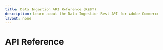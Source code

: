 ```yaml
---
title: Data Ingestion API Reference (REST)
description: Learn about the Data Ingestion Rest API for Adobe Commerce Optimizer.
layout: none
---
```


# API Reference

<RedoclyAPIBlock src="https://raw.githubusercontent.com/AdobeDocs/commerce-services/refs/heads/ccdm-early-access/src/openapi/data-ingestion-schema-v1.yaml" width="600px" disableSidebar="false" scrollYOffset={64} hideTryItPanel="true" nativeScrollbars="true" ctrlFHijack="true" layout="stacked"/>
